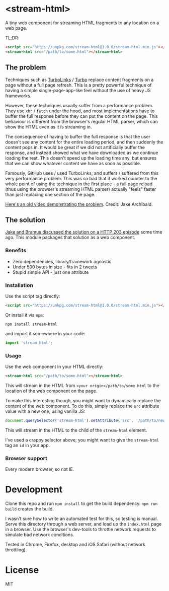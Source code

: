 # &lt;stream-html&gt;

A tiny web component for streaming HTML fragments to any location on a web page.

TL;DR:
```html
<script src="https://unpkg.com/stream-html@1.0.0/stream-html.min.js"></script>
<stream-html src="/path/to/some.html"></stream-html>
```
## The problem

Techniques such as [TurboLinks](https://github.com/turbolinks/turbolinks) / [Turbo](https://turbo.hotwired.dev/) replace content fragments on a page without a full page refresh. This is a pretty powerful technique of having a simple single-page-app-like feel without the use of heavy JS frameworks.

However, these techniques usually suffer from a performance problem. They use `xhr` / `fetch` under the hood, and most implementations have to buffer the full response before they can put the content on the page. This behaviour is different from the browser's regular HTML parser, which can show the HTML even as it is streaming in.

The consequence of having to buffer the full response is that the user doesn't see any content for the entire loading period, and then suddenly the content pops in. It would be great if we did not artificially buffer the response, and instead showed what we have downloaded as we continue loading the rest. This doesn't speed up the loading time any, but ensures that we can show whatever content we have as soon as possible.

Famously, GitHub uses / used TurboLinks, and suffers / suffered from this very performance problem. This was so bad that it worked counter to the whole point of using the technique in the first place - a full page reload (thus using the browser's streaming HTML parser) actually "feels" faster than just replacing one section of the page.

[Here's an old video demonstrating the problem](https://www.youtube.com/watch?v=4zG0AZRZD6Q). Credit: Jake Archibald.

## The solution

[Jake and Bramus discussed the solution on a HTTP 203 episode](https://www.youtube.com/watch?v=LLRig4s1_yA) some time ago. This module packages that solution as a web component.

### Benefits

* Zero dependencies, library/framework agnostic
* Under 500 bytes in size - fits in 2 tweets
* Stupid simple API - just one attribute

### Installation

Use the script tag directly:

```html
<script src="https://unkpg.com/stream-html@1.0.0/stream-html.min.js"></script>
```

Or install it via `npm`:
```
npm install stream-html
```
and import it somewhere in your code:
```js
import 'stream-html';
```

### Usage

Use the web component in your HTML directly:
```html
<stream-html src="/path/to/some.html"></stream-html>
```

This will stream in the HTML from `<your origin>/path/to/some.html` to the location of the web component on the page.

To make this interesting though, you might want to dynamically replace the content of the web component. To do this, simply replace the `src` attribute value with a new one, using vanilla JS:

```js
document.querySelector('stream-html').setAttribute('src', '/path/to/new.html');
```
This will stream in the HTML to the child of the `stream-html` element.

I've used a crappy selector above; you might want to give the `stream-html` tag an `id` in your app.

### Browser support

Every modern browser, so not IE.

# Development

Clone this repo and run `npm install` to get the build dependency. `npm run build` creates the build.

I wasn't sure how to write an automated test for this, so testing is manual. Serve this directory through a web server, and load up the `index.html` page in a browser. Use the browser's dev-tools to throttle network requests to simulate bad network conditions.

Tested in Chrome, Firefox, desktop and iOS Safari (without network throttling).

# License

MIT